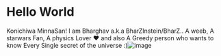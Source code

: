 # Hello World
Konichiwa MinnaSan!
I am Bharghav a.k.a BharZInstein/BharZ.. A weeb, A starwars Fan, A physics Lover ❤ and also 
A Greedy person who wants to know Every Single secret of the universe :)![image](https://user-images.githubusercontent.com/81548305/130114210-d6946c90-6802-4563-a8f6-4ab57fc9e76c.png)


